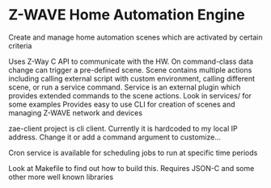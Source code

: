 # Z-WAVE Home Automation Engine
Create and manage home automation scenes which are activated by certain criteria

Uses Z-Way C API to communicate with the HW.
On command-class data change can trigger a pre-defined scene.
Scene contains multiple actions including calling external script with custom environment,
calling different scene, or run a service command.
Service is an external plugin which provides extended commands to the scene actions. Look in services/ for some examples
Provides easy to use CLI for creation of scenes and managing Z-WAVE network and devices

zae-client project is cli client. Currently it is hardcoded to my local IP address. 
Change it or add a command argument to customize...

Cron service is available for scheduling jobs to run at specific time periods

Look at Makefile to find out how to build this. 
Requires JSON-C and some other more well known libraries
